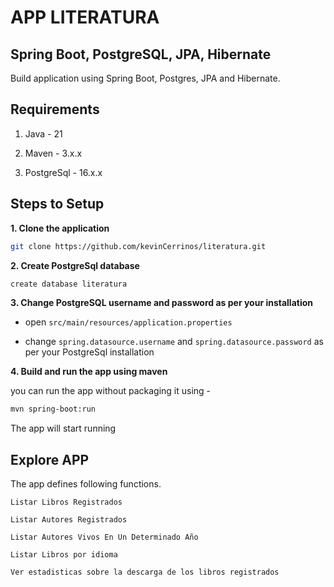 # APP LITERATURA
## Spring Boot, PostgreSQL, JPA, Hibernate

Build application using Spring Boot, Postgres, JPA and Hibernate.

## Requirements

1. Java - 21

2. Maven - 3.x.x

3. PostgreSql - 16.x.x

## Steps to Setup

**1. Clone the application**

```bash
git clone https://github.com/kevinCerrinos/literatura.git
```

**2. Create PostgreSql database**
```bash
create database literatura
```

**3. Change PostgreSQL username and password as per your installation**

+ open `src/main/resources/application.properties`

+ change `spring.datasource.username` and `spring.datasource.password` as per your PostgreSql installation

**4. Build and run the app using maven**


you can run the app without packaging it using -

```bash
mvn spring-boot:run
```

The app will start running

## Explore APP

The app defines following functions.

    Listar Libros Registrados
    
    Listar Autores Registrados
    
    Listar Autores Vivos En Un Determinado Año
    
    Listar Libros por idioma
    
    Ver estadisticas sobre la descarga de los libros registrados
